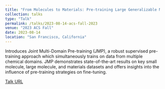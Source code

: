 ```yaml
---
title: "From Molecules to Materials: Pre-training Large Generalizable Models for Atomic Property Prediction"
collection: talks
type: "Talk"
permalink: /talks/2023-08-14-acs-fall-2023
venue: "2023 ACS Fall"
date: 2023-08-14
location: "San Francisco, California"
---
```


Introduces Joint Multi-Domain Pre-training (JMP), a robust supervised pre-training approach which simultaneously trains on data from multiple chemical domains. JMP demonstrates state-of-the-art results on key small molecule, large molecule, and materials datasets and offers insights into the influence of pre-training strategies on fine-tuning.

[Talk URL](https://youtu.be/YI3kFfZjP3g)
